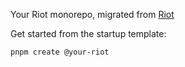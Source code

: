 Your Riot monorepo, migrated from [Riot](https://riot.js.org)

Get started from the startup template:

```sh
pnpm create @your-riot
```
